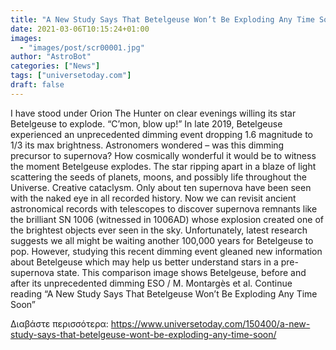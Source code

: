```yaml
---
title: "A New Study Says That Betelgeuse Won’t Be Exploding Any Time Soon"
date: 2021-03-06T10:15:24+01:00
images:
  - "images/post/scr00001.jpg"
author: "AstroBot"
categories: ["News"]
tags: ["universetoday.com"]
draft: false
---
```


I have stood under Orion The Hunter on clear evenings willing its star Betelgeuse to explode. “C’mon, blow up!” In late 2019, Betelgeuse experienced an unprecedented dimming event dropping 1.6 magnitude to 1/3 its max brightness. Astronomers wondered – was this dimming precursor to supernova? How cosmically wonderful it would be to witness the moment Betelgeuse explodes. The star ripping apart in a blaze of light scattering the seeds of planets, moons, and possibly life throughout the Universe. Creative cataclysm.  Only about ten supernova have been seen with the naked eye in all recorded history. Now we can revisit ancient astronomical records with telescopes to discover supernova remnants like the brilliant SN 1006 (witnessed in 1006AD) whose explosion created one of the brightest objects ever seen in the sky. Unfortunately, latest research suggests we all might be waiting another 100,000 years for Betelgeuse to pop. However, studying this recent dimming event gleaned new information about Betelgeuse which may help us better understand stars in a pre-supernova state. This comparison image shows Betelgeuse, before and after its unprecedented dimming ESO / M. Montargès et al. Continue reading “A New Study Says That Betelgeuse Won’t Be Exploding Any Time Soon” 

Διαβάστε περισσότερα: https://www.universetoday.com/150400/a-new-study-says-that-betelgeuse-wont-be-exploding-any-time-soon/
